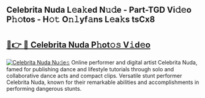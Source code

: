 ## Celebrita Nuda L𝚎a𝚔ed N𝚞𝚍e - Part-TGD Vi𝚍𝚎o P𝚑𝚘tos - H𝚘𝚝 O𝚗𝚕yf𝚊ns L𝚎a𝚔s tsCx8

# <h2><a href="http://kf6kev.oniu.top/?m=Celebrita+Nuda">🔗👉 🔴 Celebrita Nuda P𝚑ot𝚘𝚜 V𝚒d𝚎o</a></h2>

[![Celebrita Nuda Nu𝚍e𝚜](https://i.imgur.com/0qMVB7G.gif)](http://kf6kev.oniu.top/?m=Celebrita+Nuda)
Online performer and digital artist Celebrita Nuda, famed for publishing dance and lifestyle tutorials through solo and collaborative dance acts and compact clips. Versatile stunt performer Celebrita Nuda, known for their remarkable abilities and accomplishments in performing dangerous stunts.  
